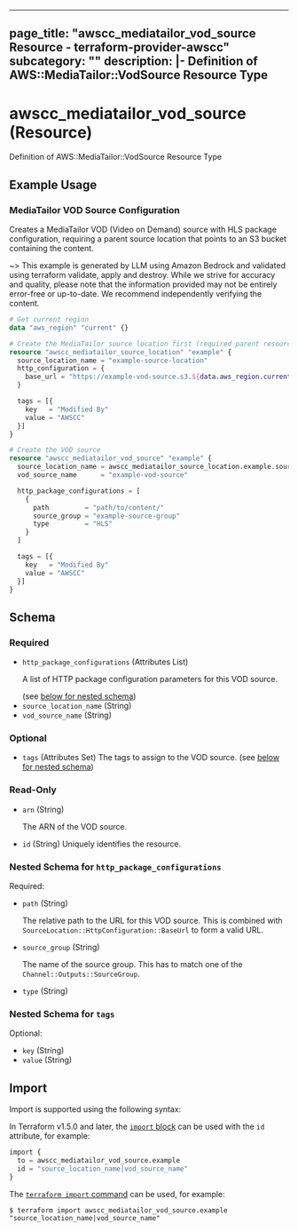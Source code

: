 
---
page_title: "awscc_mediatailor_vod_source Resource - terraform-provider-awscc"
subcategory: ""
description: |-
  Definition of AWS::MediaTailor::VodSource Resource Type
---

# awscc_mediatailor_vod_source (Resource)

Definition of AWS::MediaTailor::VodSource Resource Type

## Example Usage

### MediaTailor VOD Source Configuration

Creates a MediaTailor VOD (Video on Demand) source with HLS package configuration, requiring a parent source location that points to an S3 bucket containing the content.

~> This example is generated by LLM using Amazon Bedrock and validated using terraform validate, apply and destroy. While we strive for accuracy and quality, please note that the information provided may not be entirely error-free or up-to-date. We recommend independently verifying the content.

```terraform
# Get current region
data "aws_region" "current" {}

# Create the MediaTailor source location first (required parent resource)
resource "awscc_mediatailor_source_location" "example" {
  source_location_name = "example-source-location"
  http_configuration = {
    base_url = "https://example-vod-source.s3.${data.aws_region.current.name}.amazonaws.com/content/"
  }

  tags = [{
    key   = "Modified By"
    value = "AWSCC"
  }]
}

# Create the VOD source
resource "awscc_mediatailor_vod_source" "example" {
  source_location_name = awscc_mediatailor_source_location.example.source_location_name
  vod_source_name      = "example-vod-source"

  http_package_configurations = [
    {
      path         = "path/to/content/"
      source_group = "example-source-group"
      type         = "HLS"
    }
  ]

  tags = [{
    key   = "Modified By"
    value = "AWSCC"
  }]
}
```

<!-- schema generated by tfplugindocs -->
## Schema

### Required

- `http_package_configurations` (Attributes List) <p>A list of HTTP package configuration parameters for this VOD source.</p> (see [below for nested schema](#nestedatt--http_package_configurations))
- `source_location_name` (String)
- `vod_source_name` (String)

### Optional

- `tags` (Attributes Set) The tags to assign to the VOD source. (see [below for nested schema](#nestedatt--tags))

### Read-Only

- `arn` (String) <p>The ARN of the VOD source.</p>
- `id` (String) Uniquely identifies the resource.

<a id="nestedatt--http_package_configurations"></a>
### Nested Schema for `http_package_configurations`

Required:

- `path` (String) <p>The relative path to the URL for this VOD source. This is combined with <code>SourceLocation::HttpConfiguration::BaseUrl</code> to form a valid URL.</p>
- `source_group` (String) <p>The name of the source group. This has to match one of the <code>Channel::Outputs::SourceGroup</code>.</p>
- `type` (String)


<a id="nestedatt--tags"></a>
### Nested Schema for `tags`

Optional:

- `key` (String)
- `value` (String)

## Import

Import is supported using the following syntax:

In Terraform v1.5.0 and later, the [`import` block](https://developer.hashicorp.com/terraform/language/import) can be used with the `id` attribute, for example:

```terraform
import {
  to = awscc_mediatailor_vod_source.example
  id = "source_location_name|vod_source_name"
}
```

The [`terraform import` command](https://developer.hashicorp.com/terraform/cli/commands/import) can be used, for example:

```shell
$ terraform import awscc_mediatailor_vod_source.example "source_location_name|vod_source_name"
```
